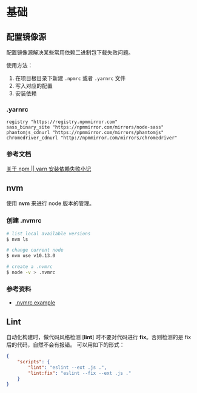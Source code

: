 # 基础

## 配置镜像源

配置镜像源解决某些常用依赖二进制包下载失败问题。

使用方法：

1. 在项目根目录下新建 `.npmrc` 或者 `.yarnrc` 文件
2. 写入对应的配置
3. 安装依赖

### .yarnrc

```
registry "https://registry.npmmirror.com"
sass_binary_site "https://npmmirror.com/mirrors/node-sass"
phantomjs_cdnurl "https://npmmirror.com/mirrors/phantomjs"
chromedriver_cdnurl "http://npmmirror.com/mirrors/chromedriver"
```

### 参考文档

[关于 npm || yarn 安装依赖失败小记](https://juejin.im/post/5b515853e51d4519503b3367)

## nvm

使用 **nvm** 来进行 node 版本的管理。

### 创建 .nvmrc

```bash
# list local available versions
$ nvm ls

# change current node
$ nvm use v10.13.0

# create a .nvmrc
$ node -v > .nvmrc
```

### 参考资料

-   [.nvmrc example](https://github.com/nvm-sh/nvm/issues/995#issuecomment-349670827)

## Lint

自动化构建时，做代码风格检测 [__lint__] 时不要对代码进行 **fix**。否则检测的是 fix 后的代码，自然不会有报错。
可以用如下的形式：

```json
{
    "scripts": {
        "lint": "eslint --ext .js .",
        "lint:fix": "eslint --fix --ext .js ."
    }
}
```
